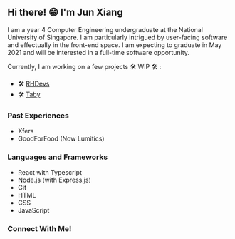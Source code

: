 ## Hi there! 😁 I'm **Jun Xiang**

I am a year 4 Computer Engineering undergraduate at the National University of Singapore. I am particularly intrigued by user-facing software and effectually in the front-end space. I am expecting to graduate in May 2021 and will be interested in a full-time software opportunity. 

Currently, I am working on a few projects  🛠 WIP 🛠 :
- 🛠 [RHDevs](https://github.com/rhdevs)
- 🛠 [Taby](https://taby.info)

### Past Experiences
- Xfers 
- GoodForFood (Now Lumitics)

### Languages and Frameworks
- React with Typescript
- Node.js (with Express.js)
- Git
- HTML
- CSS
- JavaScript

### Connect With Me! 

<br />
